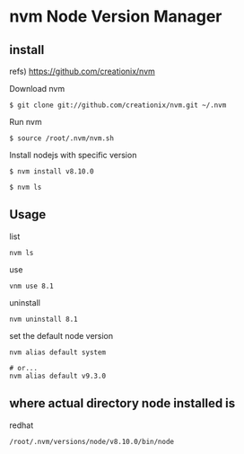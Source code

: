# nvm Node Version Manager

## install

refs) https://github.com/creationix/nvm

Download nvm

```
$ git clone git://github.com/creationix/nvm.git ~/.nvm
```

Run nvm

```
$ source /root/.nvm/nvm.sh
```

Install nodejs with specific version

```
$ nvm install v8.10.0

$ nvm ls
```

## Usage

list

```
nvm ls
```

use

```
vnm use 8.1
```

uninstall

```
nvm uninstall 8.1
```

set the default node version

```
nvm alias default system

# or...
nvm alias default v9.3.0

```

## where actual directory node installed is

redhat

```
/root/.nvm/versions/node/v8.10.0/bin/node
```